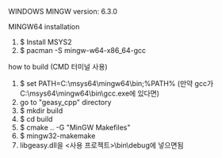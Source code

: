 WINDOWS
MINGW version: 6.3.0

MINGW64 installation
1. $ Install MSYS2
2. $ pacman -S mingw-w64-x86_64-gcc

how to build (CMD 터미널 사용) 

1. $ set PATH=C:\msys64\mingw64\bin;%PATH% (만약 gcc가 C:\msys64\mingw64\bin\gcc.exe에 있다면)
2. go to "geasy_cpp" directory
3. $ mkdir build
4. $ cd build
5. $ cmake .. -G "MinGW Makefiles"
6. $ mingw32-makemake
7. libgeasy.dll을 <사용 프로젝트>\bin\debug에 넣으면됨